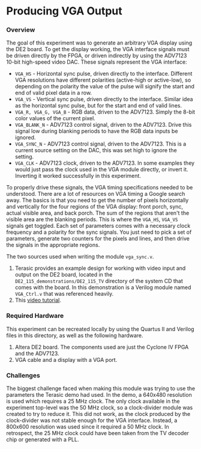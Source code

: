 # Producing VGA Output 
### Overview
The goal of this experiment was to generate an arbitrary VGA display using the DE2 board. To get the display working, the VGA interface signals must be driven directly by the FPGA, or driven indirectly by using the ADV7123 10-bit high-speed video DAC. These signals represent the VGA interface:
- `VGA_HS` - Horizontal sync pulse, driven directly to the interface. Different VGA resolutions have different polarities (active-high or active-low), so depending on the polarity the value of the pulse will signify the start and end of valid pixel data in a row.
- `VGA_VS` - Vertical sync pulse, driven directly to the interface. Similar idea as the horizontal sync pulse, but for the start and end of valid lines.
- `VGA_R, VGA_G, VGA_B` - RGB data, driven to the ADV7123. Simply the 8-bit color values of the current pixel.
- `VGA_BLANK_N` - ADV7123 control signal, driven to the ADV7123. Drive this signal low during blanking periods to have the RGB data inputs be ignored.
- `VGA_SYNC_N` - ADV7123 control signal, driven to the ADV7123. This is a current source setting on the DAC, this was set high to ignore the setting.
- `VGA_CLK` - ADV7123 clock, driven to the ADV7123. In some examples they would just pass the clock used in the VGA module directly, or invert it.  Inverting it worked successfully in this experiment.

To properly drive these signals, the VGA timing specifications needed to be understood. There are a lot of resources on VGA timing a Google search away. The basics is that you need to get the number of pixels horizontally and vertically for the four regions of the VGA display: front porch, sync, actual visible area, and back porch. The sum of the regions that aren't the visible area are the blanking periods. This is where the `VGA_HS`, `VGA_VS` signals get toggled. Each set of parameters comes with a necessary clock frequency and a polarity for the sync signals. You just need to pick a set of parameters, generate two counters for the pixels and lines, and then drive the signals in the appropriate regions.

The two sources used when writing the module `vga_sync.v`.

1. Terasic provides an example design for working with video input and output on the DE2 board, located in the `DE2_115_demonstrations/DE2_115_TV` directory of the system CD that comes with the board. In this demonstration is a Verilog module named `VGA_Ctrl.v` that was referenced heavily.
2. This [video tutorial](https://www.youtube.com/watch?v=WK5FT5RD1sU).

### Required Hardware
This experiment can be recreated locally by using the Quartus II and Verilog files in this directory, as well as the following hardware.
1. Altera DE2 board. The components used are just the Cyclone IV FPGA and the ADV7123.
2. VGA cable and a display with a VGA port.

### Challenges
The biggest challenge faced when making this module was trying to use the parameters the Terasic demo had used. In the demo, a 640x480 resolution is used which requires a 25 MHz clock. The only clock available in the experiment top-level was the 50 MHz clock, so a clock-divider module was created to try to reduce it. This did not work, as the clock produced by the clock-divider was not stable enough for the VGA interface. Instead, a 800x600 resolution was used since it required a 50 MHz clock. In retrospect, the 25 MHz clock could have been taken from the TV decoder chip or generated with a PLL.